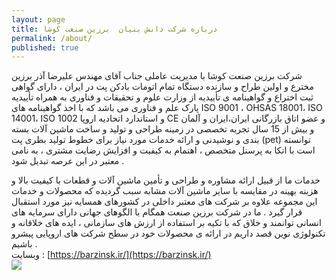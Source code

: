 ```yaml
---
layout: page
title: درباره شرکت دانش بنیان  برزین صنعت کوشا
permalink: /about/
published: true
---
```


شرکت برزین صنعت کوشا با مدیریت عاملی جناب آقای مهندس علیرضا آذر برزین مخترع و اولین طراح و سازنده دستگاه تمام اتومات بادکن پت در ایران ، دارای گواهی ثبت اختراع و گواهینامه ی تأییدیه از وزارت علوم و تحقیقات و فناوری به همراه تأییدیه پارک علم و فناوری می باشد که با اخذ گواهینامه های ISO 9001 ، OHSAS 18001، ISO 14001، ISO 1002 و استاندارد اتحادیه اروپا CE و عضو اتاق بازرگانی ایران،ایران و آلمان و بیش از 15 سال تجربه تخصصی در زمینه طراحی و تولید و ساخت ماشین آلات بسته بندی و نوشیدنی و ارائه خدمات مورد نیاز برای خطوط تولید بطری پت (pet) توانسته است با اتکا به پرسنل متخصص ، اهتمام به کیفیت و افزایش رضایت مشتری ، به نامی معتبر در این عرصه تبدیل شود .

خدمات ما از قبیل ارائه مشاوره و طراحی و تأمین ماشین آلات و قطعات با کیفیت بالا و هزینه بهینه در مقایسه با سایر ماشین آلات مشابه سبب گردیده که محصولات و خدمات این مجموعه علاوه بر شرکت های معتبر داخلی در کشورهای همسایه نیز مورد استقبال قرار گیرد . ما در شرکت برزین صنعت همگام با الگوهای جهانی دارای سرمایه های انسانی توانمند و خلاق که با تکیه بر استفاده از ارزش های سازمانی ، ایده های خلاقانه و تکنولوژی نوین قصد داریم در ارائه ی محصولات خود در سطح شرکت های اروپایی پیشرو باشیم .<br>
وبسایت : [https://barzinsk.ir/](https://barzinsk.ir/) <br>
![](https://barzinsk.ir/wp-content/uploads/2020/02/%D8%A8%D8%B1%D8%B2%DB%8C%D9%86-%D8%B5%D9%86%D8%B9%D8%AA-%DA%A9%D9%88%D8%B4%D8%A7.jpg)
